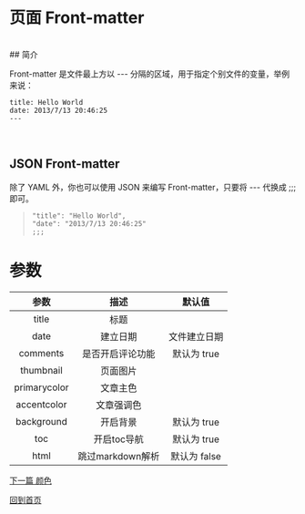 # 页面 Front-matter


</br>
## 简介

Front-matter 是文件最上方以 --- 分隔的区域，用于指定个别文件的变量，举例来说：

```
title: Hello World
date: 2013/7/13 20:46:25
---
```

</br>

## JSON Front-matter

除了 YAML 外，你也可以使用 JSON 来编写 Front-matter，只要将 --- 代换成 ;;; 即可。

> ```
> "title": "Hello World",
> "date": "2013/7/13 20:46:25"
> ;;;
> ```

# 参数

| 参数       | 描述      | 默认值       |
|:---------:|:---------:|:----------:|
title       | 标题
date        | 建立日期    | 文件建立日期
comments    | 是否开启评论功能 | 默认为 true
thumbnail   | 页面图片
primarycolor| 文章主色
accentcolor | 文章强调色
background  | 开启背景     | 默认为 true
toc         | 开启toc导航  | 默认为 true
html        | 跳过markdown解析 | 默认为 false

[下一篇 颜色](./color.md)

[回到首页](./README.md)
